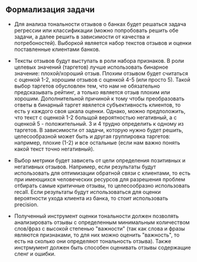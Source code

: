 ## Формализация задачи
* Для анализа тональности отзывов о банках будет решаться задача регрессии или классификации (можно попробовать решить обе задачи, а далее решить в зависимости от качества и потребоностей). Выборкой является набор текстов отзывов и оценки поставленные клиентами банков.
 
* Тексты отзывов будут выступать в роли набора признаков. В роли целевых значений (таргетов) лучше использовать бинарное значение: плохой/хороший отзыв. Плохим отзывом будет считаться с оценкой 1-2, хорошим отзывов с оценкой 4-5 (или просто 5). Такой выбор таргетов обусловлен тем, что нам не обязательно предсказывать рейтинг, а только является отзыв плохим или хорошим. Дополнительной причиной к тому чтобы преобразовать ответы в бинарный таргет явялется субъективность клиентов, то есть у каждого своя шкала оценки. Однако, можно предположить, что текст с оценкой 1-2 больщой вероятностью негативный, а с оценкой 5 - положительный. 3 и 4 трудно определить к одному из таргетов. В зависимости от задачи, которую нужно будет решить, целесообразной может быть и другая группировка таргетов: например, плохие (1-2) и все остальные (если нам важно понять какой текст точно негативный).

* Выбор метрики будет зависеть от цели определения позитивных и негативных отзывов. Например, если результаты будут использовать для оптимизации обратной связи с клиентами, то есть при имеющихся человеческих ресурсов для разрешения проблем отбирать самые критичные отзывы, то целесообразно использовать recall. Если результаты будут использоваться для оценки вероятности ухода клиента из банка, то стоит использовать precision.

* Полученный инструмент оценки тональности должен позволять анализировать отзывы с определенным минимальным количеством слов/фраз с высокой степенью "важности" (так как слова и фразы являются признаками, то для них можно оценить "важность", то есть на сколько они определяют тональность отзыва). Также инстрмумент должен быть способен оценивать отзывы содержащие сленг и ошибки.